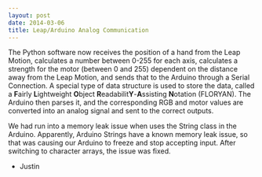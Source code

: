 ```yaml
---
layout: post
date: 2014-03-06
title: Leap/Arduino Analog Communication
---
```


The Python software now receives the position of a hand from the Leap Motion, calculates a number between 0-255 for each axis, calculates a strength for the motor (between 0 and 255) dependent on the distance away from the Leap Motion, and sends that to the Arduino through a Serial Connection. A special type of data structure is used to store the data, called a **F**airly **L**ightweight **O**bject **R**eadabilit**Y**-**A**ssisting **N**otation (FLORYAN). The Arduino then parses it, and the corresponding RGB and motor values are converted into an analog signal and sent to the correct outputs. 

We had run into a memory leak issue when uses the String class in the Arduino. Apparently, Arduino Strings have a known memory leak issue, so that was causing our Arduino to freeze and stop accepting input. After switching to character arrays, the issue was fixed. 

- Justin